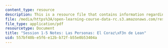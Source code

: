 ```yaml
---
content_type: resource
description: This is a resource file that contains information regarding session 1-5.
file: /media/https%3A/open-learning-course-data-rc.s3.amazonaws.com/res-16-001-lean-enterprise-en-espanol-january-iap-2012/557bf40be5f6e12bb72fb55e0b53404a_MITRES_16_001IAP12_1-5_Peo.pdf
file_type: application/pdf
resourcetype: Document
title: "Session 1-5 Notes: Las Personas: El Coraz\xF3n de Lean"
uid: 557bf40b-e5f6-e12b-b72f-b55e0b53404a
---
```

